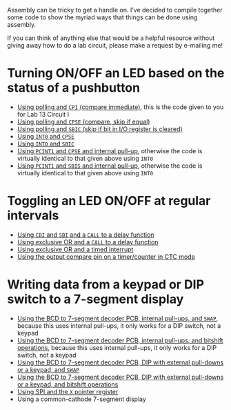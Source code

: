 Assembly can be tricky to get a handle on. I've decided to compile together some code to show the myriad ways that things can be done using assembly.

If you can think of anything else that would be a helpful resource without giving away how to do a lab circuit, please make a request by e-mailing me!

# Turning ON/OFF an LED based on the status of a pushbutton
- [Using polling and `CPI` (compare immediate)](https://github.com/DoctorPCOD/DoctorPCOD/blob/main/ENGIN-2223/lab13_circuit1.asm), this is the code given to you for Lab 13 Circuit I
- [Using polling and `CPSE` (compare, skip if equal)](https://github.com/DoctorPCOD/DoctorPCOD/blob/main/assembly_help/turn_on_led_polling_CPSE.asm)
- [Using polling and `SBIC` (skip if bit in I/O register is cleared)](https://github.com/DoctorPCOD/DoctorPCOD/blob/main/assembly_help/turn_on_led_polling_SBIC.asm)
- [Using `INT0` and `CPSE`](https://github.com/DoctorPCOD/DoctorPCOD/blob/main/assembly_help/turn_on_led_int0_cpse.asm)
- [Using `INT0` and `SBIC`](https://github.com/DoctorPCOD/DoctorPCOD/blob/main/assembly_help/turn_on_led_int0_sbic.asm)
- [Using `PCINT1` and `CPSE` and internal pull-up](https://github.com/DoctorPCOD/DoctorPCOD/blob/main/assembly_help/turn_on_led_pcint1_cpse.asm), otherwise the code is virtually identical to that given above using `INT0`
- [Using `PCINT1` and `SBIS` and internal pull-up](https://github.com/DoctorPCOD/DoctorPCOD/blob/main/assembly_help/turn_on_led_pcint1_sbis.asm), otherwise the code is virtually identical to that given above using `INT0`

# Toggling an LED ON/OFF at regular intervals
- [Using `CBI` and `SBI` and a `CALL` to a delay function](https://github.com/DoctorPCOD/DoctorPCOD/blob/main/assembly_help/toggle_led_cbi_sbi_call.asm)
- [Using exclusive OR and a `CALL` to a delay function](https://github.com/DoctorPCOD/DoctorPCOD/blob/main/assembly_help/toggle_led_eor_call.asm)
- [Using exclusive OR and a timed interrupt](https://github.com/DoctorPCOD/DoctorPCOD/blob/main/assembly_help/toggle_led_eor_ctc_interrupt.asm)
- [Using the output compare pin on a timer/counter in CTC mode](https://github.com/DoctorPCOD/DoctorPCOD/blob/main/assembly_help/toggle_led_oc1a.asm)

# Writing data from a keypad or DIP switch to a 7-segment display
- [Using the BCD to 7-segment decoder PCB, internal pull-ups, and `SWAP`](https://github.com/DoctorPCOD/DoctorPCOD/blob/main/assembly_help/DIP_internal_swap.asm), because this uses internal pull-ups, it only works for a DIP switch, not a keypad
- [Using the BCD to 7-segment decoder PCB, internal pull-ups, and bitshift operations](https://github.com/DoctorPCOD/DoctorPCOD/blob/main/assembly_help/DIP_internal_bitshift.asm), because this uses internal pull-ups, it only works for a DIP switch, not a keypad
- [Using the BCD to 7-segment decoder PCB, DIP with external pull-downs or a keypad, and `SWAP`](https://github.com/DoctorPCOD/DoctorPCOD/blob/main/assembly_help/keypad_DIP_external_swap.asm)
- [Using the BCD to 7-segment decoder PCB, DIP with external pull-downs or a keypad, and bitshift operations](https://github.com/DoctorPCOD/DoctorPCOD/blob/main/assembly_help/keypad_DIP_external_bitshift.asm)
- [Using SPI and the `X` pointer register](https://github.com/DoctorPCOD/DoctorPCOD/blob/main/assembly_help/keypad_DIP_SPI.asm)
- Using a common-cathode 7-segment display
